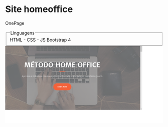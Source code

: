 <h1>Site homeoffice</h1>

<p>OnePage</p>

<fieldset>
<legend>Linguagens</legend>
HTML - CSS - JS
Bootstrap 4
</fieldset>

<img style="margin 15px" src="imf.png">
